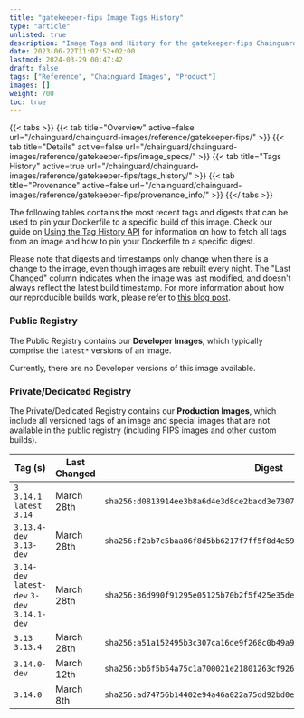 ```yaml
---
title: "gatekeeper-fips Image Tags History"
type: "article"
unlisted: true
description: "Image Tags and History for the gatekeeper-fips Chainguard Image"
date: 2023-06-22T11:07:52+02:00
lastmod: 2024-03-29 00:47:42
draft: false
tags: ["Reference", "Chainguard Images", "Product"]
images: []
weight: 700
toc: true
---
```


{{< tabs >}}
{{< tab title="Overview" active=false url="/chainguard/chainguard-images/reference/gatekeeper-fips/" >}}
{{< tab title="Details" active=false url="/chainguard/chainguard-images/reference/gatekeeper-fips/image_specs/" >}}
{{< tab title="Tags History" active=true url="/chainguard/chainguard-images/reference/gatekeeper-fips/tags_history/" >}}
{{< tab title="Provenance" active=false url="/chainguard/chainguard-images/reference/gatekeeper-fips/provenance_info/" >}}
{{</ tabs >}}

The following tables contains the most recent tags and digests that can be used to pin your Dockerfile to a specific build of this image. Check our guide on [Using the Tag History API](/chainguard/chainguard-images/using-the-tag-history-api/) for information on how to fetch all tags from an image and how to pin your Dockerfile to a specific digest.

Please note that digests and timestamps only change when there is a change to the image, even though images are rebuilt every night. The "Last Changed" column indicates when the image was last modified, and doesn't always reflect the latest build timestamp. For more information about how our reproducible builds work, please refer to [this blog post](https://www.chainguard.dev/unchained/reproducing-chainguards-reproducible-image-builds).

### Public Registry
The Public Registry contains our **Developer Images**, which typically comprise the `latest*` versions of an image.

Currently, there are no Developer versions of this image available.

### Private/Dedicated Registry
The Private/Dedicated Registry contains our **Production Images**, which include all versioned tags of an image and special images that are not available in the public registry (including FIPS images and other custom builds).

| Tag (s)                                       | Last Changed | Digest                                                                    |
|-----------------------------------------------|--------------|---------------------------------------------------------------------------|
|  `3` `3.14.1` `latest` `3.14`                 | March 28th   | `sha256:d0813914ee3b8a6d4e3d8ce2bacd3e730763f0677d84733b695b15a2d3ba265c` |
|  `3.13.4-dev` `3.13-dev`                      | March 28th   | `sha256:f2ab7c5baa86f8d5bb6217f7ff5f8d4e59178693d473c4483a09f7d599e68401` |
|  `3.14-dev` `latest-dev` `3-dev` `3.14.1-dev` | March 28th   | `sha256:36d990f91295e05125b70b2f5f425e35de6f324fc9cf0f1f6034a821dcd9ab41` |
|  `3.13` `3.13.4`                              | March 28th   | `sha256:a51a152495b3c307ca16de9f268c0b49a9d675d983076106d9fe8c8c8fcb7390` |
|  `3.14.0-dev`                                 | March 12th   | `sha256:bb6f5b54a75c1a700021e21801263cf9265296aa4eccee8c65e216e510d95e07` |
|  `3.14.0`                                     | March 8th    | `sha256:ad74756b14402e94a46a022a75dd92bd0e6dcb1994451050e42a8512d9f04a1f` |

